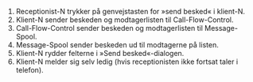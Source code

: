 1. Receptionist-N trykker på genvejstasten for »send besked« i klient-N.
1. Klient-N sender beskeden og modtagerlisten til Call-Flow-Control.
1. Call-Flow-Control sender beskeden og modtagerlisten til Message-Spool.
1. Message-Spool sender beskeden ud til modtagerne på listen.
1. Klient-N rydder felterne i »Send besked«-dialogen.
1. Klient-N melder sig selv ledig (hvis receptionisten ikke fortsat taler i telefon).
